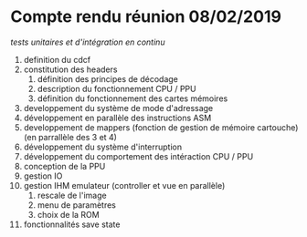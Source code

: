 # Compte rendu réunion 08/02/2019

*tests unitaires et d'intégration en continu*

1. definition du cdcf
2. constitution des headers
    1. définition des principes de décodage
    2. description du fonctionnement CPU / PPU
    3. définition du fonctionnement des cartes mémoires
3. developpement du système de mode d'adressage
4. développement en parallèle des instructions ASM
5. developpement de mappers (fonction de gestion de mémoire cartouche)(en parrallèle des  3 et 4)
6. développement du système d'interruption
7. développement du comportement des intéraction CPU / PPU
8. conception de la PPU
9. gestion IO
10. gestion IHM emulateur (controller et vue en parallèle)
    1. rescale de l'image
    2. menu de paramètres
    3. choix de la ROM
11. fonctionnalités save state
